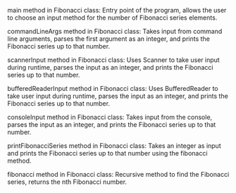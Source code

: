 main method in Fibonacci class:
Entry point of the program, allows the user to choose an input method for the number of Fibonacci series elements.

commandLineArgs method in Fibonacci class:
Takes input from command line arguments, parses the first argument as an integer, and prints the Fibonacci series up to that number.

scannerInput method in Fibonacci class:
Uses Scanner to take user input during runtime, parses the input as an integer, and prints the Fibonacci series up to that number.

bufferedReaderInput method in Fibonacci class:
Uses BufferedReader to take user input during runtime, parses the input as an integer, and prints the Fibonacci series up to that number.

consoleInput method in Fibonacci class:
Takes input from the console, parses the input as an integer, and prints the Fibonacci series up to that number.

printFibonacciSeries method in Fibonacci class:
Takes an integer as input and prints the Fibonacci series up to that number using the fibonacci method.

fibonacci method in Fibonacci class:
Recursive method to find the Fibonacci series, returns the nth Fibonacci number.
